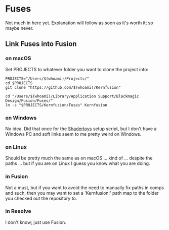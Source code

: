 # Fuses

Not much in here yet. Explanation will follow as soon as it's worth it; so maybe never.

## Link Fuses into Fusion

### on macOS

Set PROJECTS to whatever folder you want to clone the project into:

    PROJECTS="/Users/$(whoami)/Projects/"
    cd $PROJECTS
    git clone "https://github.com/$(whoami)/Kernfusion"

    cd "/Users/$(whoami)/Library/Application Support/Blackmagic Design/Fusion/Fuses/"
    ln -s "$PROJECTS/Kernfusion/Fuses" Kernfusion

### on Windows

No idea. Did that once for the [Shadertoys](https://nmbr73.github.io/Shadertoys/) setup script, but I don't have a Windows PC and soft links seem to me pretty weird on Windows.

### on Linux

Should be pretty much the same as on macOS ... kind of ... despite the paths ... but if you are on Linux I guess you know what you are doing.

### in Fusion

Not a must, but if you want to avoid the need to manually fix paths in comps and such, then you may want to set a 'Kernfusion:' path map to the folder you checked out the repository to.

### in Resolve

I don't know; just use Fusion.